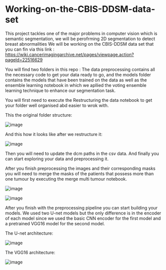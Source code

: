 # Working-on-the-CBIS-DDSM-data-set
This project tackles one of the major problems in computer vision which is semantic segmentation, we will be perofrming 2D segmentation to detect breast abnormalities 
We will be working on the CBIS-DDSM data set that you can fin via this link : https://wiki.cancerimagingarchive.net/pages/viewpage.action?pageId=22516629

You will find two folders in this repo : The data preprocessing contains all the necessary code to get your data ready to go, and the models folder contains the models that have been trained on the data as well as the ensemble learning notebook in which we apllied the voting ensemble learning technique to enhance our segmentation task.

You will first need to execute the Restructuring the data notebook to get your folder well organised abd easier to wrok with. 

This the original folder structure:


![image](https://github.com/mohamed-ben-ticha/Working-on-the-CBIS-DDSM-data-set/assets/130346080/fb4a2f8a-ff80-4d9f-87f7-6583a144541f)

And this how it looks like after we restructure it:


![image](https://github.com/mohamed-ben-ticha/Working-on-the-CBIS-DDSM-data-set/assets/130346080/eeac7570-ee32-423a-b0ed-e48013eb857a)

Then you will need to update the dcm paths in the csv data. And finally you can start exploring your data and preprocessing it. 

After you finish preprocessing the images and their corresponding masks you will need to merge the masks of the patients that possess more than one tumour by executing the merge multi tumour notebook.


![image](https://github.com/mohamed-ben-ticha/Working-on-the-CBIS-DDSM-data-set/assets/130346080/3156ff80-1f7f-465b-b888-693e7440db25)

![image](https://github.com/mohamed-ben-ticha/Working-on-the-CBIS-DDSM-data-set/assets/130346080/7a302f11-6f17-4afe-8323-56912342ea54)



After you finish with the preprocessing pipeline you can start building your models. We used two U-net models but the only difference is in the encoder of each model since we used the basic CNN encoder for the first model and a pretrained VGG16 model for the second model.

The U-net architecture:


![image](https://github.com/mohamed-ben-ticha/Working-on-the-CBIS-DDSM-data-set/assets/130346080/fc41e3eb-d9eb-4449-8176-5377594df43f)

The VGG16 architecture:


![image](https://github.com/mohamed-ben-ticha/Working-on-the-CBIS-DDSM-data-set/assets/130346080/990efea7-ddd2-4c21-8ebf-1bffe004f5e4)


